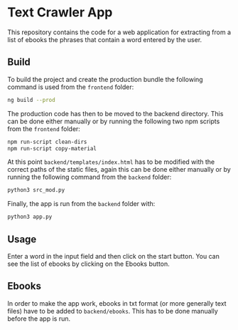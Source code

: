 # Text Crawler App

This repository contains the code for a web application for extracting from a list of ebooks the phrases that
contain a word entered by the user.

## Build

To build the project and create the production bundle the following command is used from the `frontend` folder:  
```bash
ng build --prod
```

The production code has then to be moved to the backend directory. This can be done either manually
or by running the following two npm scripts from the `frontend` folder:  
```bash
npm run-script clean-dirs  
npm run-script copy-material
```

At this point `backend/templates/index.html` has to be modified with the correct paths of the static files,
again this can be done either manually or by running the following command from the `backend` folder:  
```bash
python3 src_mod.py
```

Finally, the app is run from the `backend` folder with:  
```bash
python3 app.py
```

## Usage

Enter a word in the input field and then click on the start button. You can see the list of ebooks by clicking on the Ebooks button.

## Ebooks

In order to make the app work, ebooks in txt format (or more generally text files) have to be added to `backend/ebooks`.
This has to be done manually before the app is run.
